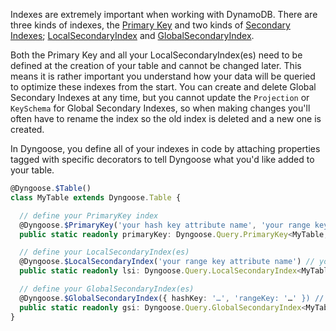 Indexes are extremely important when working with DynamoDB. There are three kinds of indexes, the [Primary Key](https://docs.aws.amazon.com/amazondynamodb/latest/developerguide/HowItWorks.CoreComponents.html#HowItWorks.CoreComponents.PrimaryKey) and two kinds of [Secondary Indexes](https://docs.aws.amazon.com/amazondynamodb/latest/developerguide/HowItWorks.CoreComponents.html#HowItWorks.CoreComponents.SecondaryIndexes); [LocalSecondaryIndex](https://docs.aws.amazon.com/amazondynamodb/latest/developerguide/LSI.html)  and [GlobalSecondaryIndex](https://docs.aws.amazon.com/amazondynamodb/latest/developerguide/GSI.html).

Both the Primary Key and all your LocalSecondaryIndex(es) need to be defined at the creation of your table and cannot be changed later. This means it is rather important you understand how your data will be queried to optimize these indexes from the start. You can create and delete Global Secondary Indexes at any time, but you cannot update the `Projection` or `KeySchema` for Global Secondary Indexes, so when making changes you'll often have to rename the index so the old index is deleted and a new one is created.

In Dyngoose, you define all of your indexes in code by attaching properties tagged with specific decorators to tell Dyngoose what you'd like added to your table.

```typescript
@Dyngoose.$Table()
class MyTable extends Dyngoose.Table {

  // define your PrimaryKey index
  @Dyngoose.$PrimaryKey('your hash key attribute name', 'your range key attribute name')
  public static readonly primaryKey: Dyngoose.Query.PrimaryKey<MyTable, string, string>

  // define your LocalSecondaryIndex(es)
  @Dyngoose.$LocalSecondaryIndex('your range key attribute name') // you can optionally define a name in the second argument
  public static readonly lsi: Dyngoose.Query.LocalSecondaryIndex<MyTable>

  // define your GlobalSecondaryIndex(es)
  @Dyngoose.$GlobalSecondaryIndex({ hashKey: '…', 'rangeKey: '…' }) // there are more options
  public static readonly gsi: Dyngoose.Query.GlobalSecondaryIndex<MyTable>
}
```
